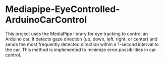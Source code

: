 # Mediapipe-EyeControlled-ArduinoCarControl
This project uses the MediaPipe library for eye tracking to control an Arduino car. It detects gaze direction (up, down, left, right, or center) and sends the most frequently detected direction within a 1-second interval to the car. This method is implemented to minimize error possibilities in car control.
